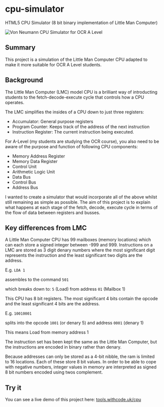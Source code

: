 # cpu-simulator
HTML5 CPU Simulator (8 bit binary implementation of Little Man Computer)

![Von Neumann CPU Simulator for OCR A Level](https://tools.withcode.uk/cpu/thumb.jpg)

## Summary
This project is a simulation of the Little Man Computer CPU adapted to make it more suitable for OCR A Level students.

## Background
The Little Man Computer (LMC) model CPU is a brilliant way of introducting students to the fetch-decode-execute cycle that controls how a CPU operates.

The LMC simplifies the insides of a CPU down to just three registers:

- Accumulator: General purpose registers
- Program Counter: Keeps track of the address of the next instruction
- Instruction Register: The current instruction being executed.

For A-Level (my students are studying the OCR course), you also need to be aware of the purpose and function of following CPU components:

- Memory Address Register
- Memory Data Register
- Control Unit
- Arithmetic Logic Unit
- Data Bus
- Control Bus
- Address Bus

I wanted to create a simulator that would incorporate all of the above whilst still remaining as simple as possible.
The aim of this project is to explain what happens at each stage of the fetch, decode, execute cycle in terms of the flow of data between registers and busses.

## Key differences from LMC
A Little Man Computer CPU has 99 mailboxes (memory locations) which can each store a signed integer between -999 and 999.
Instructions on a LMC are stored as 3 digit denary numbers where the most significant digit represents the instruction and the least significant two digits are the address.

E.g. 
`LDA 1` 

assembles to the command `501`

which breaks down to:
  `5`  (Load) from address `01` (Mailbox 1)
  
This CPU has 8 bit registers. The most significant 4 bits contain the opcode and the least significant 4 bits are the address.

E.g. 
`10010001`

splits into the opcode `1001` (or denary 5) and address `0001` (denary 1)

This means Load from memory address 1

The instruction set has been kept the same as the Little Man Computer, but the instructions are encoded in binary rather than denary.

Because addresses can only be stored as a 4-bit nibble, the ram is limited to 16 locations. Each of these store 8 bit values.
In order to be able to cope with negative numbers, integer values in memory are interpreted as signed 8 bit numbers encoded using twos complement.
## Try it
You can see a live demo of this project here: [tools.withcode.uk/cpu](https://tools.withcode.uk/cpu)
